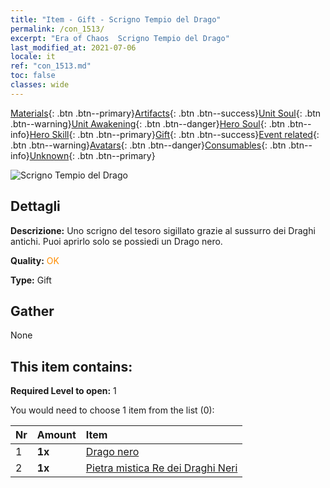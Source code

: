 ```yaml
---
title: "Item - Gift - Scrigno Tempio del Drago"
permalink: /con_1513/
excerpt: "Era of Chaos  Scrigno Tempio del Drago"
last_modified_at: 2021-07-06
locale: it
ref: "con_1513.md"
toc: false
classes: wide
---
```

 [Materials](/ItemsIT/){: .btn .btn--primary}[Artifacts](/ItemsIT/Artifacts/){: .btn .btn--success}[Unit Soul](/ItemsIT/UnitSoul/){: .btn .btn--warning}[Unit Awakening](/ItemsIT/UnitAwakening/){: .btn .btn--danger}[Hero Soul](/ItemsIT/HeroSoul/){: .btn .btn--info}[Hero Skill](/ItemsIT/HeroSkill/){: .btn .btn--primary}[Gift](/ItemsIT/Gift/){: .btn .btn--success}[Event related](/ItemsIT/Events/){: .btn .btn--warning}[Avatars](/ItemsIT/Avatars/){: .btn .btn--danger}[Consumables](/ItemsIT/Consumables/){: .btn .btn--info}[Unknown](/ItemsIT/Unknown/){: .btn .btn--primary}

 ![Scrigno Tempio del Drago](/images/t/i_907070.png)

## Dettagli
 **Descrizione:** Uno scrigno del tesoro sigillato grazie al sussurro dei Draghi antichi. Puoi aprirlo solo se possiedi un Drago nero.

 **Quality:** <span style="color: #FF8C00">OK</span>

 **Type:** Gift

## Gather

  None

## This item contains:

 **Required Level to open:** 1

 You would need to choose 1 item from the list (0):

  | Nr | Amount |     Item    |
  |:---|:-------|:------------|
  | 1 |  **1x** | [Drago nero](/ItemsIT/unt_250/) |  | 
  | 2 |  **1x** | [Pietra mistica Re dei Draghi Neri](/ItemsIT/unt_334/) |  | 
